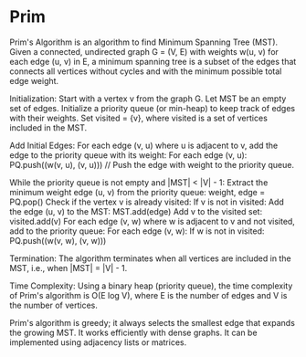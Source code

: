 # Prim

Prim's Algorithm is an algorithm to find Minimum Spanning Tree (MST). Given a connected, undirected graph G = (V, E) with weights w(u, v) for each edge (u, v) in E, a minimum spanning tree is a subset of the edges that connects all vertices without cycles and with the minimum possible total edge weight.

Initialization:
Start with a vertex v from the graph G.
Let MST be an empty set of edges.
Initialize a priority queue (or min-heap) to keep track of edges with their weights.
Set visited = {v}, where visited is a set of vertices included in the MST.

Add Initial Edges:
For each edge (v, u) where u is adjacent to v, add the edge to the priority queue with its weight:
For each edge (v, u):
PQ.push((w(v, u), (v, u))) // Push the edge with weight to the priority queue.

While the priority queue is not empty and |MST| < |V| - 1:
Extract the minimum weight edge (u, v) from the priority queue:
weight, edge = PQ.pop()
Check if the vertex v is already visited:
If v is not in visited:
Add the edge (u, v) to the MST:
MST.add(edge)
Add v to the visited set:
visited.add(v)
For each edge (v, w) where w is adjacent to v and not visited, add to the priority queue:
For each edge (v, w):
If w is not in visited:
PQ.push((w(v, w), (v, w)))

Termination:
The algorithm terminates when all vertices are included in the MST, i.e., when |MST| = |V| - 1.

Time Complexity:
Using a binary heap (priority queue), the time complexity of Prim's algorithm is O(E log V), where E is the number of edges and V is the number of vertices.

Prim's algorithm is greedy; it always selects the smallest edge that expands the growing MST.
It works efficiently with dense graphs.
It can be implemented using adjacency lists or matrices.
